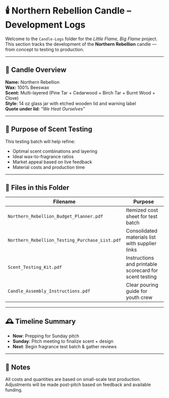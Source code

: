 # 🕯️ Northern Rebellion Candle – Development Logs

Welcome to the `Candle-Logs` folder for the *Little Flame, Big Flame* project.  
This section tracks the development of the **Northern Rebellion** candle — from concept to testing to production.

---

## 📌 Candle Overview
**Name:** Northern Rebellion  
**Wax:** 100% Beeswax  
**Scent:** Multi-layered (Pine Tar + Cedarwood + Birch Tar + Burnt Wood + Clove)  
**Style:** 14 oz glass jar with etched wooden lid and warning label  
**Quote under lid:** *"We Heat Ourselves"*

---

## 🧪 Purpose of Scent Testing
This testing batch will help refine:
- Optimal scent combinations and layering
- Ideal wax-to-fragrance ratios
- Market appeal based on live feedback
- Material costs and production time

---

## 📁 Files in this Folder
| **Filename** | **Purpose** |
|--------------|-------------|
| `Northern_Rebellion_Budget_Planner.pdf` | Itemized cost sheet for test batch |
| `Northern_Rebellion_Testing_Purchase_List.pdf` | Consolidated materials list with supplier links |
| `Scent_Testing_Kit.pdf` | Instructions and printable scorecard for scent testing |
| `Candle_Assembly_Instructions.pdf` | Clear pouring guide for youth crew |

---

## 🕰️ Timeline Summary
- **Now**: Prepping for Sunday pitch
- **Sunday**: Pitch meeting to finalize scent + design
- **Next**: Begin fragrance test batch & gather reviews

---

## 💬 Notes
All costs and quantities are based on small-scale test production.  
Adjustments will be made post-pitch based on feedback and available funding.
